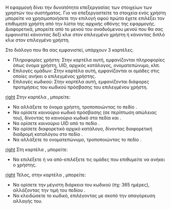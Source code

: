 Η εφαρμογή  δίνει την δυνατότητα επεξεργασίας των στοιχείων των χρηστών
του συστήματος. Για να επεξεργαστείτε τα στοιχεία ενός χρήστη μπορείτε
να χρησιμοποιήσετε την επιλογή  αφού πρώτα έχετε επιλέξει τον επιθυμητό
χρήστη από την λίστα της αρχικής οθόνης της εφαρμογής. Διαφορετικά,
μπορείτε από το μενού  του αναδυόμενου μενού που θα σας εμφανιστεί
κάνοντας δεξί κλικ στον επιλεγμένο χρήστη ή κάνοντας διπλό κλικ στον
επιλεγμένο χρήστη.

Στο διάλογο που θα σας εμφανιστεί, υπάρχουν 3 καρτέλες.

  - Πληροφορίες χρήστη: Στην καρτέλα αυτή, εμφανίζονται πληροφορίες όπως
    όνομα χρήστη, UID, αρχικός κατάλογος, ονοματεπώνυμο, κλπ.
  - Επιλογές ομάδων: Στην καρτέλα αυτή, εμφανίζονται οι ομάδες στις
    οποίες ανήκει ο επιλεγμένος χρήστης.
  - Επιλογές κωδικού: Στην καρτέλα αυτή, εμφανίζονται διάφορες
    προτιμήσεις του κωδικού πρόσβασης του επιλεγμένου χρήστη.

[right](Αρχείο:12.04.6_sch-scripts_edit_user_info.png) Στην
καρτέλα , μπορείτε:

  - Να αλλάξετε το όνομα χρήστη, τροποποιώντας το πεδίο .
  - Να ορίσετε καινούριο κωδικό πρόσβασης (σε περίπτωση απώλειας του),
    δίνοντας το καινούριο κωδικό στα πεδία  και .
  - Να ορίσετε καινούριο UID από το πεδίο .
  - Να ορίσετε διαφορετικό αρχικό κατάλογο, δίνοντας διαφορετική
    διαδρομή καταλόγου στο πεδίο .
  - Να αλλάξετε το ονοματεπώνυμο, τροποποιώντας το πεδίο .

[right](Αρχείο:12.04.6_sch-scripts_edit_user_group.png) Στη
καρτέλα , μπορείτε:

  - Να επιλέξετε ή να από-επιλέξετε τις ομάδες που επιθυμείτε να ανήκει
    ο χρήστης.

[right](Αρχείο:12.04.6_sch-scripts_edit_user_password_settings.png)
Τέλος, στην καρτέλα , μπορείτε:

  - Να ορίσετε την μέγιστη διάρκεια του κωδικού (πχ: 365 ημέρες),
    αλλάζοντας την τιμή του πεδίου .
  - Να κλειδώσετε το κωδικό, επιλέγοντας  με σκοπό την απαγόρευση
    αλλαγής του.